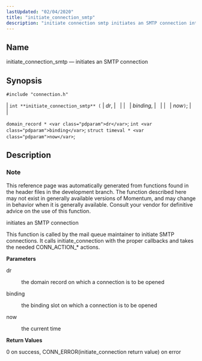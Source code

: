 ```yaml
---
lastUpdated: "02/04/2020"
title: "initiate_connection_smtp"
description: "initiate connection smtp initiates an SMTP connection int initiate connection smtp dr binding now domain record dr int binding struct timeval now This reference page was automatically generated from functions found in the header files in the development branch The function described here may not exist in generally available versions..."
---
```


<a name="apis.initiate_connection_smtp"></a> 
## Name

initiate_connection_smtp — initiates an SMTP connection

## Synopsis

`#include "connection.h"`

| `int **initiate_connection_smtp** (` | <var class="pdparam">dr</var>, |   |
|   | <var class="pdparam">binding</var>, |   |
|   | <var class="pdparam">now</var>`)`; |   |

`domain_record * <var class="pdparam">dr</var>`;
`int <var class="pdparam">binding</var>`;
`struct timeval * <var class="pdparam">now</var>`;<a name="idp49150096"></a> 
## Description

### Note

This reference page was automatically generated from functions found in the header files in the development branch. The function described here may not exist in generally available versions of Momentum, and may change in behavior when it is generally available. Consult your vendor for definitive advice on the use of this function.

initiates an SMTP connection

This function is called by the mail queue maintainer to initiate SMTP connections. It calls initiate_connection with the proper callbacks and takes the needed CONN_ACTION_* actions.

**<a name="idp49153600"></a> Parameters**

<dl class="variablelist">

<dt>dr</dt>

<dd>

the domain record on which a connection is to be opened

</dd>

<dt>binding</dt>

<dd>

the binding slot on which a connection is to be opened

</dd>

<dt>now</dt>

<dd>

the current time

</dd>

</dl>

**<a name="idp49160048"></a> Return Values**

0 on success, CONN_ERROR(initiate_connection return value) on error